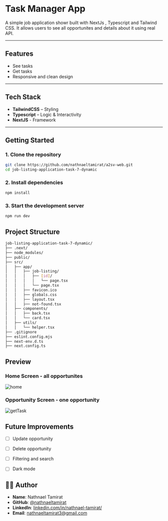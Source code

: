 # Task Manager App

A simple job application showr built with NextJs , Typescript and Tailwind CSS. It allows users to see all opportunites and details about it using real API.

---

##  Features

- See tasks
- Get tasks
- Responsive and clean design

---

##  Tech Stack
- **TailwindCSS** – Styling
- **Typescript** – Logic & Interactivity
- **NextJS** - Framework



---

##  Getting Started

### 1. Clone the repository

```bash
git clone https://github.com/nathnaeltamirat/a2sv-web.git
cd job-listing-application-task-7-dynamic
```

### 2. Install dependencies
```bash
npm install
```

### 3. Start the development server
```bash
npm run dev
```
## Project Structure
```bash
job-listing-application-task-7-dynamic/
├── .next/
├── node_modules/
├── public/
├── src/
│   ├── app/
│   │   ├── job-listing/
│   │   │   ├── [id]/
│   │   │   │   └── page.tsx
│   │   │   └── page.tsx
│   │   ├── favicon.ico
│   │   ├── globals.css
│   │   ├── layout.tsx
│   │   ├── not-found.tsx
│   ├── components/
│   │   ├── back.tsx
│   │   └── card.tsx
│   ├── utils/
│   │   └── helper.tsx
├── .gitignore
├── eslint.config.mjs
├── next-env.d.ts
├── next.config.ts


```


## Preview

###  Home Screen - all opportunites
![home](/home.png)
###  Opportunity Screen - one opportunity
![getTask](/single.png)



## Future Improvements

- [ ] Update opportunity
- [ ] Delete opportunity
- [ ] Filtering and search  
- [ ] Dark mode  


## 👨‍💻 Author

- **Name**: Nathnael Tamirat  
- **GitHub**: [@nathnaeltamirat](https://github.com/yourusername)  
- **LinkedIn**: [linkedin.com/in/nathnael-tamirat/](https://www.linkedin.com/in/nathnael-tamirat/)  
- **Email**: nathnaeltamirat3@gmail.com
